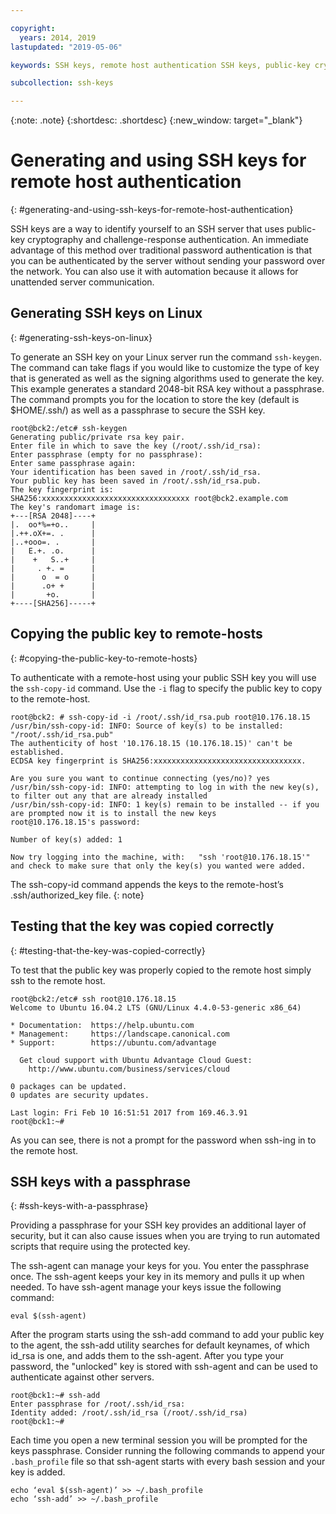 ```yaml
---

copyright:
  years: 2014, 2019
lastupdated: "2019-05-06"

keywords: SSH keys, remote host authentication SSH keys, public-key cryptography

subcollection: ssh-keys

---
```


{:note: .note}
{:shortdesc: .shortdesc}
{:new_window: target="_blank"}

# Generating and using SSH keys for remote host authentication
{: #generating-and-using-ssh-keys-for-remote-host-authentication}

SSH keys are a way to identify yourself to an SSH server that uses public-key cryptography and challenge-response authentication. An immediate advantage of this method over traditional password authentication is that you can be authenticated by the server without sending your password over the network. You can also use it with automation because it allows for unattended server communication.

## Generating SSH keys on Linux
{: #generating-ssh-keys-on-linux}

To generate an SSH key on your Linux server run the command `ssh-keygen`. The command can take flags if you would like to customize the type of key that is generated as well as the signing algorithms used to generate the key. This example generates a standard 2048-bit RSA key without a passphrase. The command prompts you for the location to store the key (default is $HOME/.ssh/) as well as a passphrase to secure the SSH key.

    root@bck2:/etc# ssh-keygen
    Generating public/private rsa key pair.
    Enter file in which to save the key (/root/.ssh/id_rsa):
    Enter passphrase (empty for no passphrase):
    Enter same passphrase again:
    Your identification has been saved in /root/.ssh/id_rsa.
    Your public key has been saved in /root/.ssh/id_rsa.pub.
    The key fingerprint is:
    SHA256:xxxxxxxxxxxxxxxxxxxxxxxxxxxxxxxxx root@bck2.example.com
    The key's randomart image is:
    +---[RSA 2048]----+
    |.  oo*%=+o..     |
    |.++.oX+=. .      |
    |..+ooo=. .       |
    |   E.+. .o.      |
    |    +   S..+     |
    |     . +. =      |
    |      o  = o     |
    |      .o+ +      |
    |       +o.       |
    +----[SHA256]-----+

## Copying the public key to remote-hosts
{: #copying-the-public-key-to-remote-hosts}

To authenticate with a remote-host using your public SSH key you will use the `ssh-copy-id` command. Use the `-i` flag to specify the public key to copy to the remote-host.

    root@bck2: # ssh-copy-id -i /root/.ssh/id_rsa.pub root@10.176.18.15
    /usr/bin/ssh-copy-id: INFO: Source of key(s) to be installed: "/root/.ssh/id_rsa.pub"
    The authenticity of host '10.176.18.15 (10.176.18.15)' can't be established.
    ECDSA key fingerprint is SHA256:xxxxxxxxxxxxxxxxxxxxxxxxxxxxxxxxx.

    Are you sure you want to continue connecting (yes/no)? yes
    /usr/bin/ssh-copy-id: INFO: attempting to log in with the new key(s), to filter out any that are already installed
    /usr/bin/ssh-copy-id: INFO: 1 key(s) remain to be installed -- if you are prompted now it is to install the new keys
    root@10.176.18.15's password:

    Number of key(s) added: 1

    Now try logging into the machine, with:   "ssh 'root@10.176.18.15'"
    and check to make sure that only the key(s) you wanted were added.

The ssh-copy-id command appends the keys to the remote-host’s .ssh/authorized_key file.
{: note}

## Testing that the key was copied correctly
{: #testing-that-the-key-was-copied-correctly}

To test that the public key was properly copied to the remote host simply ssh to the remote host.

    root@bck2:/etc# ssh root@10.176.18.15
    Welcome to Ubuntu 16.04.2 LTS (GNU/Linux 4.4.0-53-generic x86_64)

    * Documentation:  https://help.ubuntu.com
    * Management:     https://landscape.canonical.com
    * Support:        https://ubuntu.com/advantage

      Get cloud support with Ubuntu Advantage Cloud Guest:
        http://www.ubuntu.com/business/services/cloud

    0 packages can be updated.
    0 updates are security updates.

    Last login: Fri Feb 10 16:51:51 2017 from 169.46.3.91
    root@bck1:~#

As you can see, there is not a prompt for the password when ssh-ing in to the remote host.

## SSH keys with a passphrase
{: #ssh-keys-with-a-passphrase}

Providing a passphrase for your SSH key provides an additional layer of security, but it can also cause issues when you are trying to run automated scripts that require using the protected key.

The ssh-agent can manage your keys for you. You enter the passphrase once. The ssh-agent keeps your key in its memory and pulls it up when needed. To have ssh-agent manage your keys issue the following command:

    eval $(ssh-agent)

After the program starts using the ssh-add command to add your public key to the agent, the ssh-add utility searches for default keynames, of which id_rsa is one, and adds them to the ssh-agent. After you type your password, the "unlocked" key is stored with ssh-agent and can be used to authenticate against other servers.

    root@bck1:~# ssh-add
    Enter passphrase for /root/.ssh/id_rsa:
    Identity added: /root/.ssh/id_rsa (/root/.ssh/id_rsa)
    root@bck1:~#

Each time you open a new terminal session you will be prompted for the keys passphrase. Consider running the following commands to append your `.bash_profile` file so that ssh-agent starts with every bash session and your key is added.

    echo ‘eval $(ssh-agent)’ >> ~/.bash_profile
    echo ‘ssh-add’ >> ~/.bash_profile
